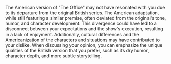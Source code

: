 The American version of "The Office" may not have resonated with you due to its departure from the original British series. The American adaptation, while still featuring a similar premise, often deviated from the original's tone, humor, and character development. This divergence could have led to a disconnect between your expectations and the show's execution, resulting in a lack of enjoyment. Additionally, cultural differences and the Americanization of the characters and situations may have contributed to your dislike. When discussing your opinion, you can emphasize the unique qualities of the British version that you prefer, such as its dry humor, character depth, and more subtle storytelling.